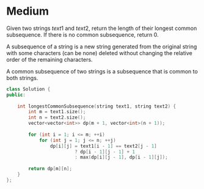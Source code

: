 # Medium

Given two strings $text1$ and $text2$, return the length of their longest common subsequence. If there is no common subsequence, return $0$.

A subsequence of a string is a new string generated from the original string with some characters (can be none) deleted without changing the relative order of the remaining characters.

A common subsequence of two strings is a subsequence that is common to both strings.

```cpp
class Solution {
public:
    
    int longestCommonSubsequence(string text1, string text2) {
        int m = text1.size();
        int n = text2.size();
        vector<vector<int>> dp(m + 1, vector<int>(n + 1));
        
        for (int i = 1; i <= m; ++i)
            for (int j = 1; j <= n; ++j)
                dp[i][j] = text1[i - 1] == text2[j - 1] 
                         ? dp[i - 1][j - 1] + 1
                         : max(dp[i][j - 1], dp[i - 1][j]);
        
        return dp[m][n];
    }
};
```
